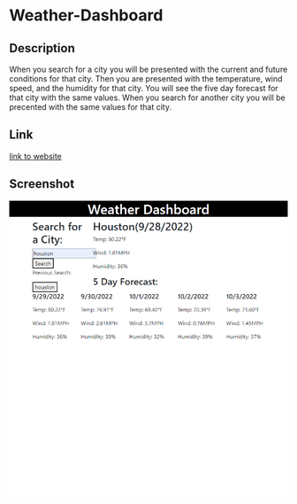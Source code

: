 # Weather-Dashboard

## Description
When you search for a city you will be presented with the current and future conditions for that city. Then you are presented with the temperature, wind speed, and the humidity for that city. You will see the five day forecast for that city with the same values. When you search for another city you will be precented with the same values for that city.
## Link 

<a href="https://ivabon.github.io/06-weather/">link to website </a>

## Screenshot 

![screenshot of webpage](assets/_C__Users_ivanb_bootcamp_homwork_06-weather_index.html.png)


